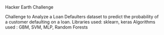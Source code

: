 Hacker Earth Challenge

Challenge to Analyze a Loan Defaulters dataset to predict the probability of a customer defaulting on a loan.
Libraries used: sklearn, keras
Algorithms used : GBM, SVM, MLP, Random Forests